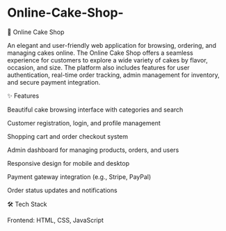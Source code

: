 # Online-Cake-Shop-
🎂 Online Cake Shop

An elegant and user-friendly web application for browsing, ordering, and managing cakes online. The Online Cake Shop offers a seamless experience for customers to explore a wide variety of cakes by flavor, occasion, and size. The platform also includes features for user authentication, real-time order tracking, admin management for inventory, and secure payment integration.

✨ Features

Beautiful cake browsing interface with categories and search

Customer registration, login, and profile management

Shopping cart and order checkout system

Admin dashboard for managing products, orders, and users

Responsive design for mobile and desktop

Payment gateway integration (e.g., Stripe, PayPal)

Order status updates and notifications

🛠️ Tech Stack

Frontend: HTML, CSS, JavaScript

